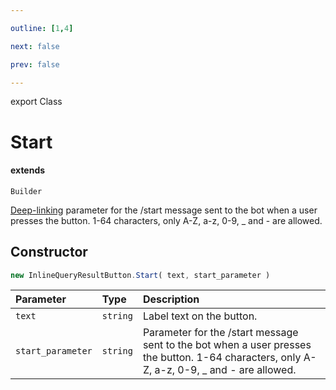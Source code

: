 ```yaml
---

outline: [1,4]

next: false

prev: false

---
```


export Class
# Start
#### extends
 `Builder`

[Deep-linking](https://core.telegram.org/bots/features#deep-linking) parameter for the /start message sent to the bot when a user presses the button. 1-64 characters, only A-Z, a-z, 0-9, _ and - are allowed.

## Constructor
 ```ts
 new InlineQueryResultButton.Start( text, start_parameter )
 ```
 
 | Parameter | Type | Description |
| :--- | :--- | :--- |
| `text` | `string` | Label text on the button. |
| `start_parameter` | `string` | Parameter for the /start message sent to the bot when a user presses the button. 1-64 characters, only A-Z, a-z, 0-9, _ and - are allowed. |
